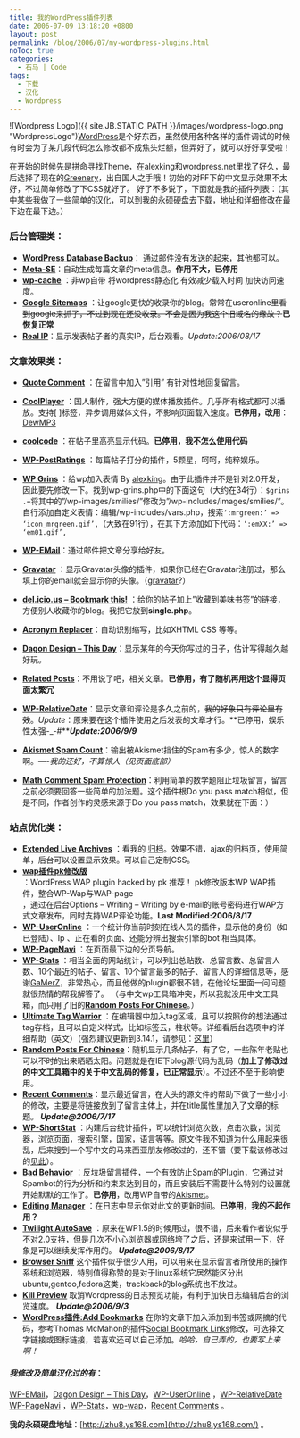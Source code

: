```yaml
---
title: 我的WordPress插件列表
date: 2006-07-09 13:18:20 +0800
layout: post
permalink: /blog/2006/07/my-wordpress-plugins.html
noToc: true
categories:
  - 石马 | Code
tags:
  - 下载
  - 汉化
  - Wordpress
---
```

![Wordpress Logo]({{ site.JB.STATIC_PATH }}/images/wordpress-logo.png "WordpressLogo")[WordPress](http://wordpress.org/)是个好东西，虽然使用各种各样的插件调试的时候有时会为了某几段代码怎么修改都不成焦头烂额，但弄好了，就可以好好享受啦！

在开始的时候先是拼命寻找Theme，在alexking和wordpress.net里找了好久，最后选择了现在的[Greenery](http://www.ilemoned.com/wordpress/theme-greenery)，出自国人之手哦！初始的对FF下的中文显示效果不太好，不过简单修改了下CSS就好了。 好了不多说了，下面就是我的插件列表：（其中某些我做了一些简单的汉化，可以到我的永硕硬盘去下载，地址和详细修改在最下边在最下边。）

<!--more-->

### 后台管理类：

- [**WordPress Database Backup**](http://www.skippy.net/blog/plugins/ "访问插件主页")： 通过邮件没有发送的起来，其他都可以。
- [**Meta-SE**](http://vzho.ru/wordpress-related-stuff/meta-se "Visit plugin homepage")：自动生成每篇文章的meta信息。**作用不大，已停用**
- [**wp-cache**](http://mnm.uib.es/gallir/wp-cache-2/) ：非wp自带 将wordpress静态化 有效减少载入时间 加快访问速度。
- [**Google Sitemaps**](http://www.arnebrachhold.de/2005/06/05/google-sitemaps-generator-v2-final "访问插件主页") ：让google更快的收录你的blog。<del datetime="2006-06-21T14:57:25+00:00">常常在useronline里看到google来抓了，不过到现在还没收录。不会是因为我这个旧域名的缘故？</del>**已恢复正常**
- [**Real IP**](http://axgle.com/?p=60 "Real IP")：显示发表帖子者的真实IP，后台观看。*Update:2006/08/17*

### 文章效果类：

- [**Quote Comment**](http://www.viper007bond.com/wordpress-plugins/quote-comment/) ：在留言中加入”引用” 有针对性地回复留言。
- [**CoolPlayer**](http://www.coolcode.cn/?p=100) ：国人制作，强大方便的媒体播放插件。几乎所有格式都可以播放。支持[ ]标签，异步调用媒体文件，不影响页面载入速度。**已停用，改用**：[DewMP3](http://www.caboulot.org/dewmp3.html "DewMP3")
- [**coolcode**](http://www.coolcode.cn/?p=26) ：在帖子里高亮显示代码。**已停用，我不怎么使用代码**
- [**WP-PostRatings**](http://www.lesterchan.net/portfolio/programming.php "访问插件主页") ：每篇帖子打分的插件，5颗星，呵呵，纯粹娱乐。
- [**WP Grins**](http://www.alexking.org/software/wordpress/ "访问插件主页") ：给wp加入表情 By [alexking](http://alexking.org/)。由于此插件并不是针对2.0开发，因此要先修改一下。找到wp-grins.php中的下面这句（大约在34行）：`$grins .=`将其中的”/wp-images/smilies/”修改为”/wp-includes/images/smilies/”。自行添加自定义表情：编辑/wp-includes/vars.php，搜索`‘:mrgreen:’ => ‘icon_mrgreen.gif’,`（大致在91行），在其下方添加如下代码：`‘:emXX:’ => ‘em01.gif’,`

- [**WP-EMail**](http://www.lesterchan.net/portfolio/programming.php "Visit plugin homepage")：通过邮件把文章分享给好友。
- [**Gravatar**](http://www.gravatar.com/implement.php#section_2_2 "访问插件主页") ：显示Gravatar头像的插件，如果你已经在Gravatar注册过，那么填上你的email就会显示你的头像。（[gravatar](http://tinn.writestyle.cn/?p=97)?）
- [**del.icio.us – Bookmark this!**](http://www.arnebrachhold.de/2005/06/05/delicious-bookmark-this-wordpress-plugin "访问插件主页") ：给你的帖子加上”收藏到美味书签”的链接，方便别人收藏你的blog。我把它放到**single.php**。
- [**Acronym Replacer**](http://www.huddledmasses.org/2004/04/19/wordpress-plugin-acronym-replacer/)：自动识别缩写，比如XHTML CSS 等等。
- [**Dagon Design – This Day**](http://www.dagondesign.com/articles/wordpress-plugin-this-day/ "Visit plugin homepage")：显示某年的今天你写过的日子，估计写得越久越好玩。
- [**Related Posts**](http://lifesinger.3322.org/blog/?p=88 "Visit plugin homepage")：不用说了吧，相关文章。**已停用，有了随机再用这个显得页面太繁冗**
- [**WP-RelativeDate**](http://www.lesterchan.net/portfolio/programming.php "Visit plugin homepage")：显示文章和评论是多久之前的，<del datetime="2006-07-08T15:40:47+00:00">我的好象只有评论里有效</del>。*Update*：原来要在这个插件使用之后发表的文章才行。**已停用，娱乐性太强-_-#*****Update:2006/9/9***
- [**Akismet Spam Count**](http://cavemonkey50.com/code/akismet-spam-count/ "Visit plugin homepage")：输出被Akismet挡住的Spam有多少，惊人的数字啊。*—-我的还好，不算惊人（见页面底部）*
- [**Math Comment Spam Protection**](http://sw-guide.de/wordpress/math-comment-spam-protection-plugin/ "Visit plugin homepage")：利用简单的数学题阻止垃圾留言，留言之前必须要回答一些简单的加法题。这个插件根Do you pass match相似，但是不同，作者创作的灵感来源于Do you pass match，效果就在下面：）

### 站点优化类：

- [**Extended Live Archives**](http://www.sonsofskadi.net/extended-live-archive/ "访问插件主页") ：看我的 [归档](http://chenjun.com/blog/?page_id=36)。效果不错，ajax的归档页，使用简单，后台可以设置显示效果。可以自己定制CSS。
- [**wap插件pk修改版**](http://www.pkevil.com/?p=35)  
 ：WordPress WAP plugin hacked by pk 推荐！ pk修改版本WP WAP插件，整合WP-Wap与WAP-page  
 ，通过在后台Options – Writing – Writing by e-mail的账号密码进行WAP方式文章发布，同时支持WAP评论功能。**Last Modified:2006/8/17**
- [**WP-UserOnline**](http://www.lesterchan.net/portfolio/programming.php "访问插件主页") ：一个统计你当前时刻在线人员的插件，显示他的身份（如已登陆）、Ip 、正在看的页面、还能分辨出搜索引擎的bot 相当具体。
- [**WP-PageNavi**](http://www.lesterchan.net/portfolio/programming.php "访问插件主页") ：在页面最下边的分页导航。
- [**WP-Stats**](http://www.lesterchan.net/) ：相当全面的网站统计，可以列出总贴数、总留言数、总留言人数、10个最近的帖子、留言、10个留言最多的帖子、留言人的详细信息等，感谢[GaMerZ](http://www.lesterchan.net/)，非常热心，而且他做的plugin都很不错，在他论坛里面一问问题就很热情的帮我解答了。 （与中文wp工具箱冲突，所以我就没用中文工具箱，而只用了旧的[**Random Posts For Chinese**](http://yanfeng.org/blog/373/)。）
- [**Ultimate Tag Warrior**](http://www.neato.co.nz/ultimate-tag-warrior/ "访问插件主页") ：在编辑器中加入tag区域，且可以按照你的想法通过tag存档，且可以自定义样式，比如标签云，柱状等。详细看后台选项中的详细帮助（英文）（强烈建议更新到3.14.1，请参见：[这里](http://blog.tinyau.net/archives/2006/08/10/please-upgrade-ultimate-tag-warrior-to-3141/ "請更新 Ultimate Tag Warrior 3.141 @ 天佑的自由天地")）
- [**Random Posts For Chinese**](http://yanfeng.org/blog/373/)：随机显示几条帖子，有了它，一些陈年老贴也可以不时的出来晒晒太阳。问题就是在IE下blog源代码为乱码（**加上了修改过的中文工具箱中的关于中文乱码的修复，已正常显示**）。不过还不至于影响使用。
- [**Recent Comments**](http://mtdewvirus.com/code/wordpress-plugins/ "Visit plugin homepage")：显示最近留言，在大头的源文件的帮助下做了一些小小的修改，主要是将链接放到了留言主体上，并在title属性里加入了文章的标题。 ***Update@2006/7/17***
- [**WP-ShortStat**](http://blog.happyarts.de/wp-shortstat/ "访问插件主页") ：内建后台统计插件，可以统计浏览次数，点击次数，浏览器，浏览页面，搜索引擎，国家，语言等等。原文件我不知道为什么用起来很乱，后来搜到一个写中文的马来西亚朋友修改过的，还不错（要下载该修改过的[见此](http://thevoidnotes.org/blog/2006/02/13/my-first-ever-wordpress-plugin-mod/)）。
- [**Bad Behavior**](http://www.homelandstupidity.us/software/bad-behavior/ "访问插件主页") ：反垃圾留言插件，一个有效防止Spam的Plugin，它通过对Spambot的行为分析和约束来达到目的，而且安装后不需要什么特别的设置就开始默默的工作了。**已停用**，改用WP自带的[Akismet](http://akismet.com/ "Akismet")。
- [**Editing Manager**](http://www.terenzani.it/29/editing-manager-plugin-wordpress "访问插件主页") ：在日志中显示你对此文的更新时间。**已停用，我的不起作用？**
- [**Twilight AutoSave**](http://twilightuniverse.com/2005/04/twilight-autosave/ "访问插件主页") ：原来在WP1.5的时候用过，很不错，后来看作者说似乎不对2.0支持，但是几次不小心浏览器或网络垮了之后，还是来试用一下，好象是可以继续发挥作用的。 ***Update@2006/8/17***
- [**Browser Sniff**](http://priyadi.net/archives/2005/03/29/wordpress-browser-detection-plugin/ "Browser Sniff") 这个插件似乎很少人用，可以用来在显示留言者所使用的操作系统和浏览器，特别值得称赞的是对于linux系统它居然能区分出ubuntu,gentoo,fedora这类，trackback的blog系统也不放过。
- [**Kill Preview**](http://redalt.com/wiki/Kill+Preview+Plugin "Kill Preview") 取消Wordpress的日志预览功能，有利于加快日志编辑后台的浏览速度。 ***Update@2006/9/3***
- [**WordPress插件:Add Bookmarks**](http://chenjun.com/blog/2006/09/wordpress-plugin-add-bookmarks.html) 在你的文章下加入添加到书签或网摘的代码，参考Thomas McMahon的插件[Social Bookmark Links](http://www.twistermc.com/shake/wordpress-social.php)修改，可选择文字链接或图标链接，若喜欢还可以自己添加。*哈哈，自己弄的，也要写上来啊！*

#### ***我修改及简单汉化过的有***：

[WP-EMail](http://www.lesterchan.net/portfolio/programming.php "Visit plugin homepage")，[Dagon Design – This Day](http://www.dagondesign.com/articles/wordpress-plugin-this-day/ "Visit plugin homepage")，[WP-UserOnline](http://www.lesterchan.net/portfolio/programming.php "访问插件主页") ，[WP-RelativeDate](http://www.lesterchan.net/portfolio/programming.php "Visit plugin homepage")  
[WP-PageNavi](http://www.lesterchan.net/portfolio/programming.php "访问插件主页") ，[WP-Stats](http://www.lesterchan.net/)，[wp-wap](http://dev.wp-plugins.org/wiki/wp-wap)，[Recent Comments](http://mtdewvirus.com/code/wordpress-plugins/ "Visit plugin homepage") 。

**我的永硕硬盘地址**：[http://zhu8.ys168.com](http://zhu8.ys168.com/) 。